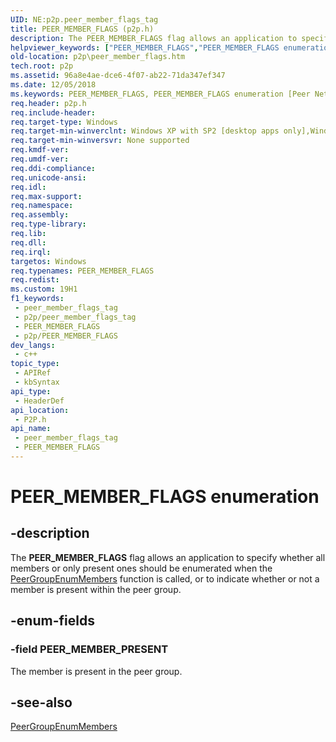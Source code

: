 ```yaml
---
UID: NE:p2p.peer_member_flags_tag
title: PEER_MEMBER_FLAGS (p2p.h)
description: The PEER_MEMBER_FLAGS flag allows an application to specify whether all members or only present ones should be enumerated when the PeerGroupEnumMembers function is called, or to indicate whether or not a member is present within the peer group.
helpviewer_keywords: ["PEER_MEMBER_FLAGS","PEER_MEMBER_FLAGS enumeration [Peer Networking]","PEER_MEMBER_PRESENT","p2p.peer_member_flags","p2p/PEER_MEMBER_FLAGS","p2p/PEER_MEMBER_PRESENT"]
old-location: p2p\peer_member_flags.htm
tech.root: p2p
ms.assetid: 96a8e4ae-dce6-4f07-ab22-71da347ef347
ms.date: 12/05/2018
ms.keywords: PEER_MEMBER_FLAGS, PEER_MEMBER_FLAGS enumeration [Peer Networking], PEER_MEMBER_PRESENT, p2p.peer_member_flags, p2p/PEER_MEMBER_FLAGS, p2p/PEER_MEMBER_PRESENT
req.header: p2p.h
req.include-header: 
req.target-type: Windows
req.target-min-winverclnt: Windows XP with SP2 [desktop apps only],Windows XP with SP1with the Advanced Networking Pack forWindows XP
req.target-min-winversvr: None supported
req.kmdf-ver: 
req.umdf-ver: 
req.ddi-compliance: 
req.unicode-ansi: 
req.idl: 
req.max-support: 
req.namespace: 
req.assembly: 
req.type-library: 
req.lib: 
req.dll: 
req.irql: 
targetos: Windows
req.typenames: PEER_MEMBER_FLAGS
req.redist: 
ms.custom: 19H1
f1_keywords:
 - peer_member_flags_tag
 - p2p/peer_member_flags_tag
 - PEER_MEMBER_FLAGS
 - p2p/PEER_MEMBER_FLAGS
dev_langs:
 - c++
topic_type:
 - APIRef
 - kbSyntax
api_type:
 - HeaderDef
api_location:
 - P2P.h
api_name:
 - peer_member_flags_tag
 - PEER_MEMBER_FLAGS
---
```


# PEER_MEMBER_FLAGS enumeration


## -description

The <b>PEER_MEMBER_FLAGS</b> flag allows an application to specify whether all members or only present ones should be enumerated when the <a href="/windows/desktop/api/p2p/nf-p2p-peergroupenummembers">PeerGroupEnumMembers</a> function is called, or to indicate whether or not a member is present within the peer group.

## -enum-fields

### -field PEER_MEMBER_PRESENT

The member is present in the peer group.

## -see-also

<a href="/windows/desktop/api/p2p/nf-p2p-peergroupenummembers">PeerGroupEnumMembers</a>

